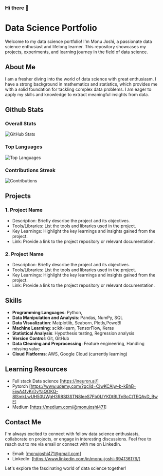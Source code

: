 ### Hi there 👋

# Data Science Portfolio

Welcome to my data science portfolio! I'm Monu Joshi, a passionate data science enthusiast and lifelong learner. This repository showcases my projects, experiments, and learning journey in the field of data science.

## About Me

I am a fresher diving into the world of data science with great enthusiasm. I have a strong background in mathematics and statistics, which provides me with a solid foundation for tackling complex data problems. I am eager to apply my skills and knowledge to extract meaningful insights from data.

## Github Stats 
### Overall Stats
![GitHub Stats](https://github-readme-stats.vercel.app/api?username=monu471&show_icons=true&theme=dark&bg_color=0D1117&text_color=C9D1D9&icon_color=58A6FF&title_color=58A6FF)

### Top Languages
![Top Languages](https://github-readme-stats.vercel.app/api/top-langs/?username=monu471&layout=compact&theme=dark&bg_color=0D1117&text_color=C9D1D9)

### Contributions Streak
![Contributions](https://github-readme-streak-stats.herokuapp.com/?user=monu471&theme=dark&background=0D1117&stroke=C9D1D9&ring=58A6FF&fire=58A6FF&currStreakLabel=C9D1D9&sideNums=C9D1D9&currStreakNum=C9D1D9&currStreakLabel=C9D1D9&sideLabels=C9D1D9&dates=58A6FF)

## Projects

### 1. Project Name

- Description: Briefly describe the project and its objectives.
- Tools/Libraries: List the tools and libraries used in the project.
- Key Learnings: Highlight the key learnings and insights gained from the project.
- Link: Provide a link to the project repository or relevant documentation.

### 2. Project Name

- Description: Briefly describe the project and its objectives.
- Tools/Libraries: List the tools and libraries used in the project.
- Key Learnings: Highlight the key learnings and insights gained from the project.
- Link: Provide a link to the project repository or relevant documentation.

## Skills

- **Programming Languages**: Python, 
- **Data Manipulation and Analysis**: Pandas, NumPy, SQL
- **Data Visualization**: Matplotlib, Seaborn, Plotly,PoweBI
- **Machine Learning**: scikit-learn, TensorFlow, Keras
- **Statistical Analysis**: Hypothesis testing, Regression analysis
- **Version Control**: Git, GitHub
- **Data Cleaning and Preprocessing**: Feature engineering, Handling missing value
- **Cloud Platforms**: AWS, Google Cloud (currently learning)

## Learning Resources

- Full stack Data science [https://ineuron.ai/]
- Pytorch [https://www.udemy.com/?gclid=CjwKCAjw-b-kBhB-EiwA4fvKrDyYaQOKQ-8lSmkLwUH50UWgH3R8Sl3STN8leeS7Fb0LlYKDtBLTnBoCtTEQAvD_BwE]
- Medium [https://medium.com/@monujoshi471]

## Contact Me

I'm always excited to connect with fellow data science enthusiasts, collaborate on projects, or engage in interesting discussions. Feel free to reach out to me via email or connect with me on LinkedIn.

- Email: [monujoshi471@gmail.com]
- LinkedIn: [https://www.linkedin.com/in/monu-joshi-694136176/]

Let's explore the fascinating world of data science together!



<!--
**monu471/monu471** is a ✨ _special_ ✨ repository because its `README.md` (this file) appears on your GitHub profile.

Here are some ideas to get you started:

- 🔭 I’m currently working on ...
- 🌱 I’m currently learning ...
- 👯 I’m looking to collaborate on ...
- 🤔 I’m looking for help with ...
- 💬 Ask me about ...
- 📫 How to reach me: ...
- 😄 Pronouns: ...
- ⚡ Fun fact: ...
-->
